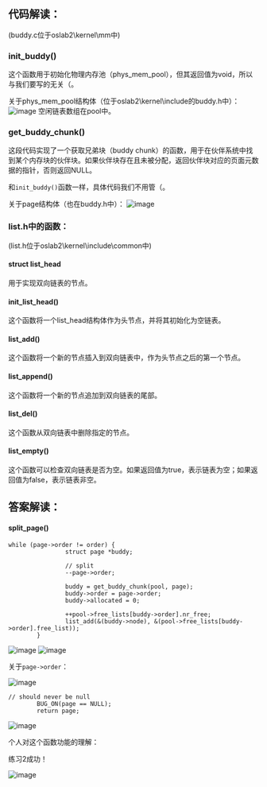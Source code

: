 ## 代码解读：
(buddy.c位于oslab2\kernel\mm中)
### init_buddy()
这个函数用于初始化物理内存池（phys_mem_pool），但其返回值为void，所以与我们要写的无关（。

关于phys_mem_pool结构体（位于oslab2\kernel\include的buddy.h中）：
![image](https://github.com/litterqi/operating-system/assets/123362884/a34e3cf2-d599-4893-bbde-307429663865)
空闲链表数组在pool中。
### get_buddy_chunk()
这段代码实现了一个获取兄弟块（buddy chunk）的函数，用于在伙伴系统中找到某个内存块的伙伴块。如果伙伴块存在且未被分配，返回伙伴块对应的页面元数据的指针，否则返回NULL。

和`init_buddy()`函数一样，具体代码我们不用管（。

关于page结构体（也在buddy.h中）：
![image](https://github.com/litterqi/operating-system/assets/123362884/683005db-cda5-489b-a608-d749aed718ff)
### list.h中的函数：
(list.h位于oslab2\kernel\include\common中)
#### struct list_head
用于实现双向链表的节点。
#### init_list_head()
这个函数将一个list_head结构体作为头节点，并将其初始化为空链表。
#### list_add()
这个函数将一个新的节点插入到双向链表中，作为头节点之后的第一个节点。
#### list_append()
这个函数将一个新的节点追加到双向链表的尾部。
#### list_del()
这个函数从双向链表中删除指定的节点。
#### list_empty()
这个函数可以检查双向链表是否为空。如果返回值为true，表示链表为空；如果返回值为false，表示链表非空。
## 答案解读：
#### split_page()
```
while (page->order != order) {
                struct page *buddy;

                // split
                --page->order;

                buddy = get_buddy_chunk(pool, page);
                buddy->order = page->order;
                buddy->allocated = 0;

                ++pool->free_lists[buddy->order].nr_free;
                list_add(&(buddy->node), &(pool->free_lists[buddy->order].free_list));
        }
```
![image](https://github.com/litterqi/operating-system/assets/123362884/78b710da-b6c9-4c42-b286-e05b92c22297)
![image](https://github.com/litterqi/operating-system/assets/123362884/9b1cb2ad-fc5f-4227-af09-cdf2b0e59380)

关于`page->order`：

![image](https://github.com/litterqi/operating-system/assets/123362884/dc675208-93b9-40ee-85b9-b85d33ddfcf3)

```
// should never be null
        BUG_ON(page == NULL);
        return page;
```
![image](https://github.com/litterqi/operating-system/assets/123362884/5eb13c36-58d0-43f7-9748-cd0836b31b46)

个人对这个函数功能的理解：


练习2成功！

![image](https://github.com/litterqi/operating-system/assets/123362884/a8b5075e-892a-47e3-828b-b65324a9d2c3)
